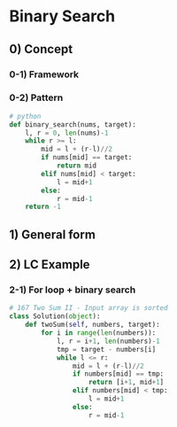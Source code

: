 # Binary Search

## 0) Concept  

### 0-1) Framework

### 0-2) Pattern
```python
# python
def binary_search(nums, target):
    l, r = 0, len(nums)-1
    while r >= l:
        mid = l + (r-l)//2
        if nums[mid] == target:
            return mid 
        elif nums[mid] < target:
            l = mid+1
        else:
            r = mid-1 
    return -1

```

## 1) General form

## 2) LC Example

### 2-1) For loop + binary search
```python
# 167 Two Sum II - Input array is sorted
class Solution(object):
    def twoSum(self, numbers, target):
        for i in range(len(numbers)):
            l, r = i+1, len(numbers)-1
            tmp = target - numbers[i]
            while l <= r:
                mid = l + (r-l)//2
                if numbers[mid] == tmp:
                    return [i+1, mid+1]
                elif numbers[mid] < tmp:
                    l = mid+1
                else:
                    r = mid-1
```